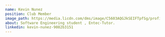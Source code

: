 ```yaml
---
name: Kevin Nunez
position: Club Member
image_path: https://media.licdn.com/dms/image/C5603AQGJkSEIFTpfSg/profile-displayphoto-shrink_800_800/0?e=1553731200&v=beta&t=mBmXUpU3GQuy0hU41tk8PLqJq1Qy7aIJwsZvyUwbnCk
about: Software Engineering student , Entec-Tutor.
linkedin: kevin-nunez-9082b3151
---
```

